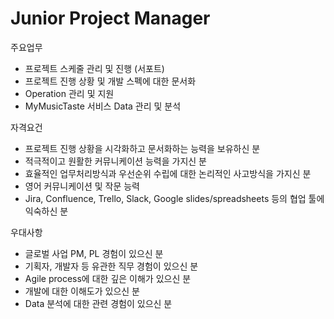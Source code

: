 # Junior Project Manager

주요업무
- 프로젝트 스케줄 관리 및 진행 (서포트)
- 프로젝트 진행 상황 및 개발 스펙에 대한 문서화
- Operation 관리 및 지원
- MyMusicTaste 서비스 Data 관리 및 분석

자격요건 
- 프로젝트 진행 상황을 시각화하고 문서화하는 능력을 보유하신 분
- 적극적이고 원활한 커뮤니케이션 능력을 가지신 분
- 효율적인 업무처리방식과 우선순위 수립에 대한 논리적인 사고방식을 가지신 분
- 영어 커뮤니케이션 및 작문 능력
- Jira, Confluence, Trello, Slack, Google slides/spreadsheets 등의 협업 툴에 익숙하신 분

우대사항
- 글로벌 사업 PM, PL 경험이 있으신 분
- 기획자, 개발자 등 유관한 직무 경험이 있으신 분
- Agile process에 대한 깊은 이해가 있으신 분
- 개발에 대한 이해도가 있으신 분
- Data 분석에 대한 관련 경험이 있으신 분
